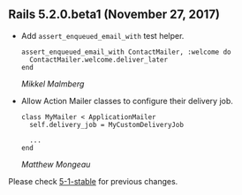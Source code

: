 ## Rails 5.2.0.beta1 (November 27, 2017) ##

*   Add `assert_enqueued_email_with` test helper.

        assert_enqueued_email_with ContactMailer, :welcome do
          ContactMailer.welcome.deliver_later
        end

    *Mikkel Malmberg*

*   Allow Action Mailer classes to configure their delivery job.

        class MyMailer < ApplicationMailer
          self.delivery_job = MyCustomDeliveryJob

          ...
        end

    *Matthew Mongeau*


Please check [5-1-stable](https://github.com/rails/rails/blob/5-1-stable/actionmailer/CHANGELOG.md) for previous changes.
